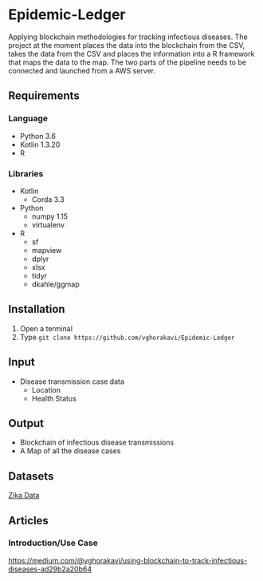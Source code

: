 <!--
TODO:
    - What it does
    - What it takes
    - What it gives
-->

# Epidemic-Ledger

Applying blockchain methodologies for tracking infectious diseases.  The project at the moment places the data into the blockchain from the CSV, takes the data from the CSV and places the information into a R framework that maps the data to the map.  The two parts of the pipeline needs to be connected and launched from a AWS server.  

## Requirements

### Language

* Python 3.6
* Kotlin 1.3.20
* R

### Libraries

* Kotlin
  * Corda 3.3
* Python
  * numpy 1.15
  * virtualenv
* R
  * sf
  * mapview
  * dplyr
  * xlsx
  * tidyr
  * dkahle/ggmap
  

## Installation

1. Open a terminal
1. Type `git clone https://github.com/vghorakavi/Epidemic-Ledger`

## Input

* Disease transmission case data
  * Location
  * Health Status

## Output

* Blockchain of infectious disease transmissions
* A Map of all the disease cases

## Datasets

[Zika Data](https://github.com/vghorakavi/InfectiousBlockchain/blob/master/Datasets/Mosquito/Zika/cdc_zika.csv)

## Articles

### Introduction/Use Case

https://medium.com/@vghorakavi/using-blockchain-to-track-infectious-diseases-ad29b2a20b64
